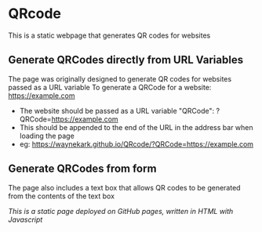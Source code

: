 # QRcode
This is a static webpage that generates QR codes for websites

## Generate QRCodes directly from URL Variables
The page was originally designed to generate QR codes for websites passed as a URL variable
To generate a QRCode for a website: https://example.com
* The website should be passed as a URL variable "QRCode": ?QRCode=https://example.com
* This should be appended to the end of the URL in the address bar when loading the page
* eg: https://waynekark.github.io/QRcode/?QRCode=https://example.com

## Generate QRCodes from form
The page also includes a text box that allows QR codes to be generated from the contents of the text box

_This is a static page deployed on GitHub pages, written in HTML with Javascript_
